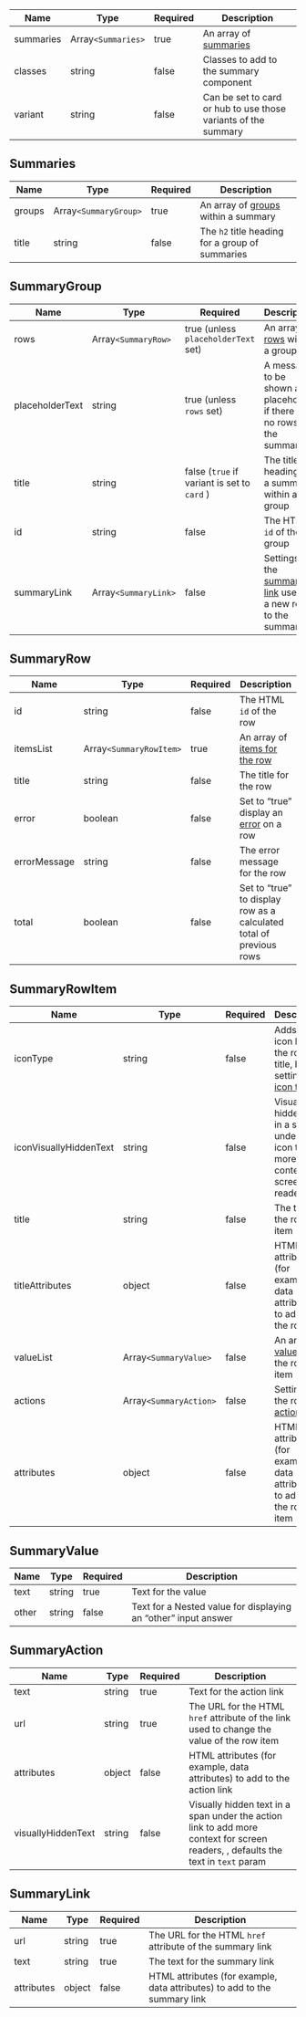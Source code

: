 | Name      | Type               | Required | Description                                                    |
| --------- | ------------------ | -------- | -------------------------------------------------------------- |
| summaries | Array`<Summaries>` | true     | An array of [summaries](#summaries)                            |
| classes   | string             | false    | Classes to add to the summary component                        |
| variant   | string             | false    | Can be set to card or hub to use those variants of the summary |

## Summaries

| Name   | Type                  | Required | Description                                          |
| ------ | --------------------- | -------- | ---------------------------------------------------- |
| groups | Array`<SummaryGroup>` | true     | An array of [groups](#summarygroup) within a summary |
| title  | string                | false    | The `h2` title heading for a group of summaries      |

## SummaryGroup

| Name            | Type                 | Required                                    | Description                                                                    |
| --------------- | -------------------- | ------------------------------------------- | ------------------------------------------------------------------------------ |
| rows            | Array`<SummaryRow>`  | true (unless `placeholderText` set)         | An array of [rows](#summaryrow) within a group                                 |
| placeholderText | string               | true (unless `rows` set)                    | A message to be shown as a placeholder if there are no rows in the summary     |
| title           | string               | false (`true` if variant is set to `card` ) | The title heading for a summary within a group                                 |
| id              | string               | false                                       | The HTML `id` of the group                                                     |
| summaryLink     | Array`<SummaryLink>` | false                                       | Settings for the [summary link](#summarylink) used to a new row to the summary |

## SummaryRow

| Name         | Type                    | Required | Description                                                         |
| ------------ | ----------------------- | -------- | ------------------------------------------------------------------- |
| id           | string                  | false    | The HTML `id` of the row                                            |
| itemsList    | Array`<SummaryRowItem>` | true     | An array of [items for the row](#summaryrowitem)                    |
| title        | string                  | false    | The title for the row                                               |
| error        | boolean                 | false    | Set to “true” display an [error](/components/error) on a row        |
| errorMessage | string                  | false    | The error message for the row                                       |
| total        | boolean                 | false    | Set to “true” to display row as a calculated total of previous rows |

## SummaryRowItem

| Name                   | Type                   | Required | Description                                                                                 |
| ---------------------- | ---------------------- | -------- | ------------------------------------------------------------------------------------------- |
| iconType               | string                 | false    | Adds an icon before the row title, by setting the [icon type](/foundations/icons#icon-type) |
| iconVisuallyHiddenText | string                 | false    | Visually hidden text in a span under the icon to add more context for screen readers        |
| title                  | string                 | false    | The title for the row item                                                                  |
| titleAttributes        | object                 | false    | HTML attributes (for example, data attributes) to add to the row title                      |
| valueList              | Array`<SummaryValue>`  | false    | An array of [value(s)](#summaryvalue) for the row item                                      |
| actions                | Array`<SummaryAction>` | false    | Settings for the row [action links](#summaryaction)                                         |
| attributes             | object                 | false    | HTML attributes (for example, data attributes) to add to the row item                       |

## SummaryValue

| Name  | Type   | Required | Description                                                    |
| ----- | ------ | -------- | -------------------------------------------------------------- |
| text  | string | true     | Text for the value                                             |
| other | string | false    | Text for a Nested value for displaying an “other” input answer |

## SummaryAction

| Name               | Type   | Required | Description                                                                                                                      |
| ------------------ | ------ | -------- | -------------------------------------------------------------------------------------------------------------------------------- |
| text               | string | true     | Text for the action link                                                                                                         |
| url                | string | true     | The URL for the HTML `href` attribute of the link used to change the value of the row item                                       |
| attributes         | object | false    | HTML attributes (for example, data attributes) to add to the action link                                                         |
| visuallyHiddenText | string | false    | Visually hidden text in a span under the action link to add more context for screen readers, , defaults the text in `text` param |

## SummaryLink

| Name       | Type   | Required | Description                                                               |
| ---------- | ------ | -------- | ------------------------------------------------------------------------- |
| url        | string | true     | The URL for the HTML `href` attribute of the summary link                 |
| text       | string | true     | The text for the summary link                                             |
| attributes | object | false    | HTML attributes (for example, data attributes) to add to the summary link |
